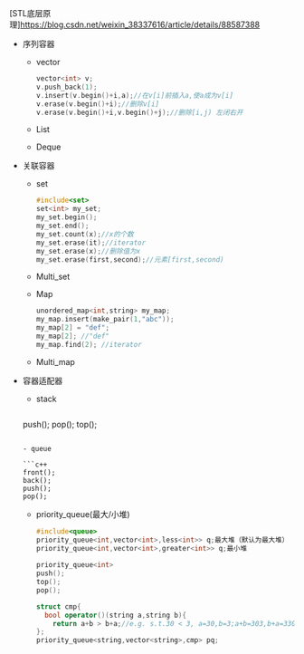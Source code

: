 [STL底层原理]https://blog.csdn.net/weixin_38337616/article/details/88587388

- 序列容器

  - vector

    ```c++
    vector<int> v;
    v.push_back(1);
    v.insert(v.begin()+i,a);//在v[i]前插入a,使a成为v[i]
    v.erase(v.begin()+i);//删除v[i]
    v.erase(v.begin()+i,v.begin()+j);//删除[i,j) 左闭右开
    ```

  - List

  - Deque

- 关联容器

  - set

    ```c++
    #include<set>
    set<int> my_set;
    my_set.begin();
    my_set.end();
    my_set.count(x);//x的个数
    my_set.erase(it);//iterator
    my_set.erase(x);//删除值为x
    my_set.erase(first,second);//元素[first,second)
    
    ```

  - Multi_set

  - Map

    ```c++
    unordered_map<int,string> my_map;
    my_map.insert(make_pair(1,"abc"));
    my_map[2] = "def";
    my_map[2]; //"def"
    my_map.find(2); //iterator
    ```

  - Multi_map

- 容器适配器

  - stack

    ```c++
  push();
    pop();
  top();
    ```
  
  - queue
  
  	```c++
    front();
    back();
    push();
    pop();
  	```
  
  - priority_queue(最大/小堆)
  
    ```c++
    #include<queue>
    priority_queue<int,vector<int>,less<int>> q;最大堆（默认为最大堆）
    priority_queue<int,vector<int>,greater<int>> q;最小堆
      
    priority_queue<int>
    push();
    top();
    pop();
  
    struct cmp{
      bool operator()(string a,string b){
        return a+b > b+a;//e.g. s.t.30 < 3, a=30,b=3;a+b=303,b+a=330 注意>才是小根堆
    };
    priority_queue<string,vector<string>,cmp> pq;
    ```
    
    

